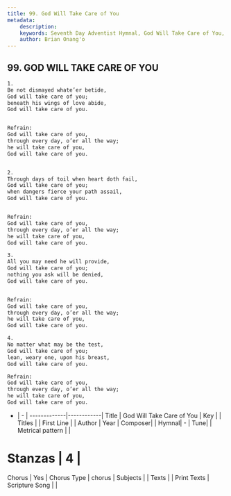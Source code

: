 ```yaml
---
title: 99. God Will Take Care of You
metadata:
    description: 
    keywords: Seventh Day Adventist Hymnal, God Will Take Care of You, , 
    author: Brian Onang'o
---
```



## 99. GOD WILL TAKE CARE OF YOU

```txt
1.
Be not dismayed whate’er betide,
God will take care of you;
beneath his wings of love abide,
God will take care of you.


Refrain:
God will take care of you,
through every day, o’er all the way;
he will take care of you,
God will take care of you.


2.
Through days of toil when heart doth fail,
God will take care of you;
when dangers fierce your path assail,
God will take care of you.


Refrain:
God will take care of you,
through every day, o’er all the way;
he will take care of you,
God will take care of you.

3.
All you may need he will provide,
God will take care of you;
nothing you ask will be denied,
God will take care of you.


Refrain:
God will take care of you,
through every day, o’er all the way;
he will take care of you,
God will take care of you.

4.
No matter what may be the test,
God will take care of you;
lean, weary one, upon his breast,
God will take care of you.

Refrain:
God will take care of you,
through every day, o’er all the way;
he will take care of you,
God will take care of you.

```

- |   -  |
-------------|------------|
Title | God Will Take Care of You |
Key |  |
Titles |  |
First Line |  |
Author | 
Year | 
Composer|  |
Hymnal|  - |
Tune|  |
Metrical pattern | |
# Stanzas | 4 |
Chorus | Yes |
Chorus Type | chorus |
Subjects |  |
Texts |  |
Print Texts | 
Scripture Song |  |
  
